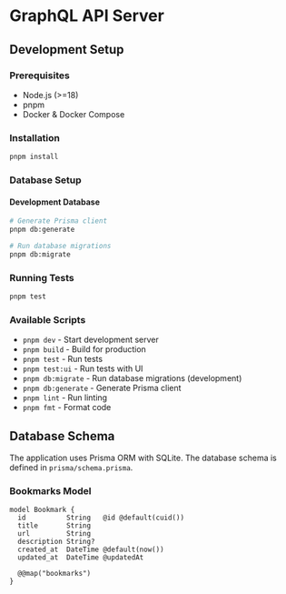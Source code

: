 # GraphQL API Server

## Development Setup

### Prerequisites
- Node.js (>=18)
- pnpm
- Docker & Docker Compose

### Installation
```bash
pnpm install
```

### Database Setup

#### Development Database
```bash
# Generate Prisma client
pnpm db:generate

# Run database migrations
pnpm db:migrate
```


### Running Tests

```bash
pnpm test
```

### Available Scripts

- `pnpm dev` - Start development server
- `pnpm build` - Build for production
- `pnpm test` - Run tests
- `pnpm test:ui` - Run tests with UI
- `pnpm db:migrate` - Run database migrations (development)
- `pnpm db:generate` - Generate Prisma client
- `pnpm lint` - Run linting
- `pnpm fmt` - Format code

## Database Schema

The application uses Prisma ORM with SQLite. The database schema is defined in `prisma/schema.prisma`.

### Bookmarks Model
```prisma
model Bookmark {
  id          String   @id @default(cuid())
  title       String
  url         String
  description String?
  created_at  DateTime @default(now())
  updated_at  DateTime @updatedAt

  @@map("bookmarks")
}
```